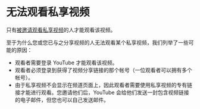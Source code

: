 # 无法观看私享视频

只有[被邀请观看私享视频](https://support.google.com/youtube/answer/157177)的人才能观看该视频。

至于为什么您或您已与之分享视频的人无法观看某个私享视频，我们列举了一些可能的原因：

* 观看者需要登录 YouTube 才能观看该视频。
* 观看者必须登录到获得了视频分享链接的那个帐号（一位观看者可以拥有多个帐号）。
* 由于私享视频不会显示在频道页面上，因此观看者需要使用私享视频的专有链接才能进行观看。您邀请他们后，YouTube 会给他们发送一封包含视频链接的电子邮件，但您也可以自己发送邮件。
